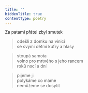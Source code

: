 ```yaml
---
title: ''
hiddenTitle: true
contentType: poetry
---
```


>   

>   

Za patami přátel zbyl smutek

> odešli z domku na vinici  
> se svými dětmi kufry a hlasy

> stoupá samota  
> volno pro mrtvého s jeho rancem  
> roků nocí a dní

> pijeme ji  
> polykáme co máme  
> nemůžeme se dosytit
